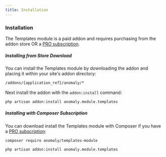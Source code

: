 ```yaml
---
title: Installation
---
```


### Installation

The Templates module is a paid addon and requires purchasing from the addon store OR a [PRO subscription](https://pyrocms.com/pro).

##### Installing from Store Download

You can install the Templates module by downloading the addon and placing it within your site's addon directory:

```bash
/addons/{application_ref}/anomaly/*
```

Next install the addon with the `addon:install` command:

```bash
php artisan addon:install anomaly.module.templates
```

##### Installing with Composer Subscription

You can download install the Templates module with Composer if you have a [PRO subscription](https://pyrocms.com/pro):

```bash
composer require anomaly/templates-module

php artisan addon:install anomaly.module.templates
```

